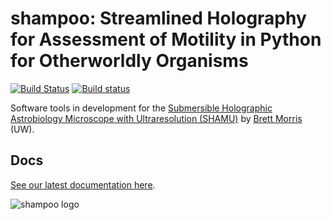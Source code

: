 # shampoo: Streamlined Holography for Assessment of Motility in Python for Otherworldly Organisms

[![Build Status](https://travis-ci.org/bmorris3/shampoo.svg?branch=master)](https://travis-ci.org/bmorris3/shampoo) [![Build status](https://ci.appveyor.com/api/projects/status/3f0unno1lyv3hysw?svg=true)](https://ci.appveyor.com/project/bmorris3/shampoo)


Software tools in development for the [Submersible Holographic Astrobiology Microscope with Ultraresolution (SHAMU)](https://www.moore.org/grants/list/GBMF4037) by [Brett Morris](http://brettmorr.is) (UW).

## Docs

[See our latest documentation here](http://shampoo.readthedocs.org/en/latest/).

![shampoo logo](http://staff.washington.edu/bmmorris/images/shampoo_logo.png)
